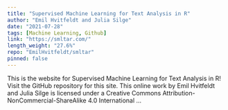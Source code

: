 ```yaml
---
title: "Supervised Machine Learning for Text Analysis in R"
author: "Emil Hvitfeldt and Julia Silge"
date: "2021-07-28"
tags: [Machine Learning, Github]
link: "https://smltar.com/"
length_weight: "27.6%"
repo: "EmilHvitfeldt/smltar"
pinned: false
---
```


This is the website for Supervised Machine Learning for Text Analysis in R! Visit the GitHub repository for this site. This online work by Emil Hvitfeldt and Julia Silge is licensed under a Creative Commons Attribution-NonCommercial-ShareAlike 4.0 International ...
